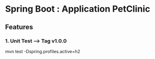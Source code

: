 # Spring Boot : Application PetClinic

## Features  

### 1.  Unit Test  --> Tag v1.0.0

mvn test -Dspring.profiles.active=h2
